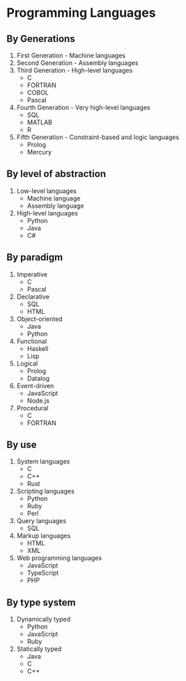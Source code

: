# Programming Languages

## By Generations

1. First Generation - Machine languages
2. Second Generation - Assembly languages
3. Third Generation - High-level languages
   - C
   - FORTRAN
   - COBOL
   - Pascal
4. Fourth Generation - Very high-level languages
   - SQL
   - MATLAB
   - R
5. Fifth Generation - Constraint-based and logic languages
   - Prolog
   - Mercury

## By level of abstraction

1. Low-level languages
   - Machine language
   - Assembly language
2. High-level languages
   - Python
   - Java
   - C#

## By paradigm

1. Imperative
   - C
   - Pascal
2. Declarative
   - SQL
   - HTML
3. Object-oriented
   - Java
   - Python
4. Functional
   - Haskell
   - Lisp
5. Logical
   - Prolog
   - Datalog
6. Event-driven
   - JavaScript
   - Node.js
7. Procedural
   - C
   - FORTRAN

## By use

1. System languages
   - C
   - C++
   - Rust
2. Scripting languages
   - Python
   - Ruby
   - Perl
3. Query languages
   - SQL
4. Markup languages
   - HTML
   - XML
5. Web programming languages
   - JavaScript
   - TypeScript
   - PHP

## By type system

1. Dynamically typed
   - Python
   - JavaScript
   - Ruby
2. Statically typed
   - Java
   - C
   - C++
